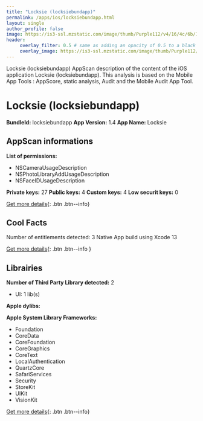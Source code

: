 ```yaml
---
title: "Locksie (locksiebundapp)"
permalink: /apps/ios/locksiebundapp.html
layout: single
author_profile: false
image: https://is3-ssl.mzstatic.com/image/thumb/Purple112/v4/16/4c/6b/164c6b55-5b63-b2c6-bf6f-1dd1bc2fefca/AppIcon-1x_U007emarketing-0-8-0-85-220.png/512x512bb.jpg
header: 
     overlay_filter: 0.5 # same as adding an opacity of 0.5 to a black background
     overlay_image: https://is3-ssl.mzstatic.com/image/thumb/Purple112/v4/16/4c/6b/164c6b55-5b63-b2c6-bf6f-1dd1bc2fefca/AppIcon-1x_U007emarketing-0-8-0-85-220.png/512x512bb.jpg
---
```

Locksie (locksiebundapp) AppScan description of the content of the iOS application Locksie (locksiebundapp). This analysis is based on the Mobile App Tools : AppScore, static analysis, Audit and the Mobile Audit App Tool.

# Locksie (locksiebundapp)

**BundleId:** locksiebundapp
**App Version:** 1.4
**App Name:** Locksie


## AppScan informations 

**List of permissions:** 
- NSCameraUsageDescription
- NSPhotoLibraryAddUsageDescription
- NSFaceIDUsageDescription
  
  
**Private keys:** 27
**Public keys:** 4
**Custom keys:** 4
**Low securit keys:** 0
  
[Get more details](/pricing.html){: .btn .btn--info}

## Cool Facts

Number of entitlements detected: 3
Native App
build using Xcode 13
  
[Get more details](/pricing.html){: .btn .btn--info }

## Librairies 
**Number of Third Party Library detected:** 2
- UI: 1 lib(s)


**Apple dylibs:**


**Apple System Library Frameworks:**
- Foundation
- CoreData
- CoreFoundation
- CoreGraphics
- CoreText
- LocalAuthentication
- QuartzCore
- SafariServices
- Security
- StoreKit
- UIKit
- VisionKit


  
[Get more details](/pricing.html){: .btn .btn--info}

